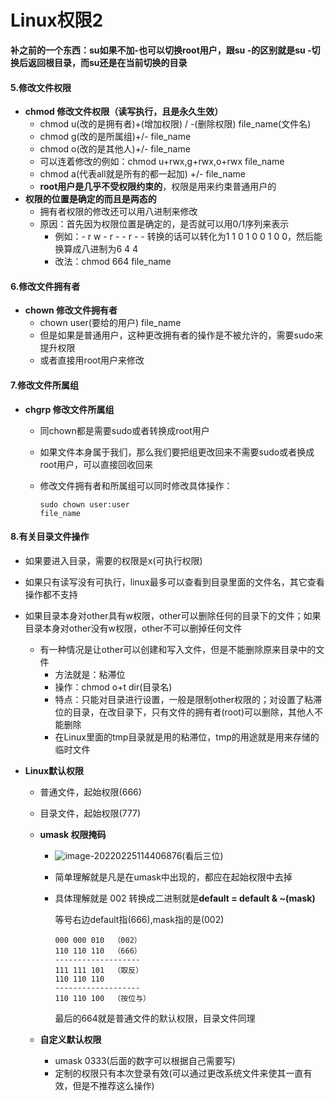 # Linux权限2

**补之前的一个东西：su如果不加-也可以切换root用户，跟su -的区别就是su -切换后返回根目录，而su还是在当前切换的目录**

#### 5.修改文件权限

* **chmod 修改文件权限（读写执行，且是永久生效）**
  * chmod u(改的是拥有者)+(增加权限) /     -(删除权限)  file_name(文件名)
  * chmod g(改的是所属组)+/- file_name
  * chmod o(改的是其他人)+/-   file_name
  * 可以连着修改的例如：chmod u+rwx,g+rwx,o+rwx file_name
  * chmod a(代表all就是所有的都一起加) +/- file_name 
  * **root用户是几乎不受权限约束的**，权限是用来约束普通用户的
* **权限的位置是确定的而且是两态的**
  * 拥有者权限的修改还可以用八进制来修改
  * 原因：首先因为权限位置是确定的，是否就可以用0/1序列来表示
    * 例如：- r w - r - - r - -  转换的话可以转化为1 1 0 1 0 0 1 0 0，然后能换算成八进制为6 4 4
    * 改法：chmod 664 file_name

#### 6.修改文件拥有者

* **chown 修改文件拥有者**
  * chown user(要给的用户) file_name
  * 但是如果是普通用户，这种更改拥有者的操作是不被允许的，需要sudo来提升权限
  * 或者直接用root用户来修改

#### 7.修改文件所属组

* **chgrp 修改文件所属组**

  * 同chown都是需要sudo或者转换成root用户

  * 如果文件本身属于我们，那么我们要把组更改回来不需要sudo或者换成root用户，可以直接回收回来

  * 修改文件拥有者和所属组可以同时修改具体操作： 

    ```
    sudo chown user:user
    file_name
    ```

#### 8.有关目录文件操作

* 如果要进入目录，需要的权限是x(可执行权限)

* 如果只有读写没有可执行，linux最多可以查看到目录里面的文件名，其它查看操作都不支持

* 如果目录本身对other具有w权限，other可以删除任何的目录下的文件；如果目录本身对other没有w权限，other不可以删掉任何文件

  * 有一种情况是让other可以创建和写入文件，但是不能删除原来目录中的文件
    * 方法就是：粘滞位
    * 操作：chmod o+t dir(目录名) 
    * 特点：只能对目录进行设置，一般是限制other权限的；对设置了粘滞位的目录，在改目录下，只有文件的拥有者(root)可以删除，其他人不能删除
    * 在Linux里面的tmp目录就是用的粘滞位，tmp的用途就是用来存储的临时文件

* **Linux默认权限**

  * 普通文件，起始权限(666)

  * 目录文件，起始权限(777)

  * **umask 权限掩码**

    * ![image-20220225114406876](C:\Users\yangyr0206\AppData\Roaming\Typora\typora-user-images\image-20220225114406876.png)(看后三位)

    * 简单理解就是凡是在umask中出现的，都应在起始权限中去掉 

    * 具体理解就是 002 转换成二进制就是**default = default & ~(mask)**

      等号右边default指(666),mask指的是(002)

      ```
      000 000 010  （002）
      110 110 110  （666）
      -------------------
      111 111 101  （取反）
      110 110 110 
      -------------------
      110 110 100  （按位与）
      ```

      最后的664就是普通文件的默认权限，目录文件同理

  * **自定义默认权限**

    * umask 0333(后面的数字可以根据自己需要写)
    * 定制的权限只有本次登录有效(可以通过更改系统文件来使其一直有效，但是不推荐这么操作)

 

